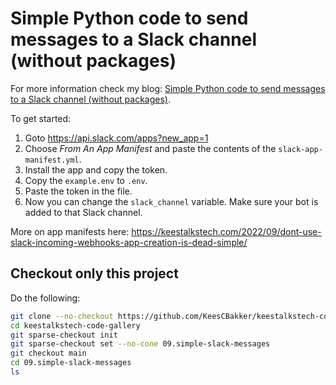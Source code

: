 # Simple Python code to send messages to a Slack channel (without packages)

For more information check my blog: <a href="https://keestalkstech.com/2019/10/simple-python-code-to-send-message-to-slack-channel-without-packages/#manifest">Simple Python code to send messages to a Slack channel (without packages)</a>.

To get started:

1. Goto https://api.slack.com/apps?new_app=1
1. Choose _From An App Manifest_ and paste the contents of the `slack-app-manifest.yml`.
1. Install the app and copy the token.
1. Copy the `example.env` to `.env`.
1. Paste the token in the file.
1. Now you can change the `slack_channel` variable. Make sure your bot is added to that Slack channel.

More on app manifests here: https://keestalkstech.com/2022/09/dont-use-slack-incoming-webhooks-app-creation-is-dead-simple/

## Checkout only this project

Do the following:

```sh
git clone --no-checkout https://github.com/KeesCBakker/keestalkstech-code-gallery.git
cd keestalkstech-code-gallery
git sparse-checkout init
git sparse-checkout set --no-cone 09.simple-slack-messages
git checkout main
cd 09.simple-slack-messages
ls
```

